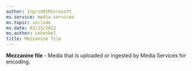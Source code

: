 ```yaml
---
author: IngridAtMicrosoft
ms.service: media-services
ms.topic: include
ms.date: 03/23/2022
ms.author: inhenkel
title: Mezzanine file
---
```


**Mezzanine file** - Media that is uploaded or ingested by Media Services for encoding.
